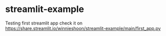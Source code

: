 # streamlit-example
Testing first streamlit app
check it on https://share.streamlit.io/winnieshoon/streamlit-example/main/first_app.py
